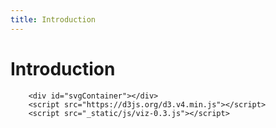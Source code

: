 ```yaml
---
title: Introduction
---
```


# Introduction

```{raw} html
    <div id="svgContainer"></div>
    <script src="https://d3js.org/d3.v4.min.js"></script>
    <script src="_static/js/viz-0.3.js"></script>
```
```{include} ../README.md
```